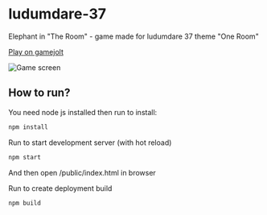 # ludumdare-37
Elephant in "The Room" - game made for ludumdare 37 theme "One Room"

[Play on gamejolt](http://gamejolt.com/games/ld37-elephant-in-the-room/217013)

![Game screen](https://github.com/Xesenix/ludumdare-37/blob/master/elephant_in_the_room.gif?raw=true "Teaser")

## How to run?
You need node js installed then run to install:

```bash
npm install
```
Run to start development server (with hot reload)

```bash
npm start
```
And then open /public/index.html in browser

Run to create deployment build

```bash
npm build
```
